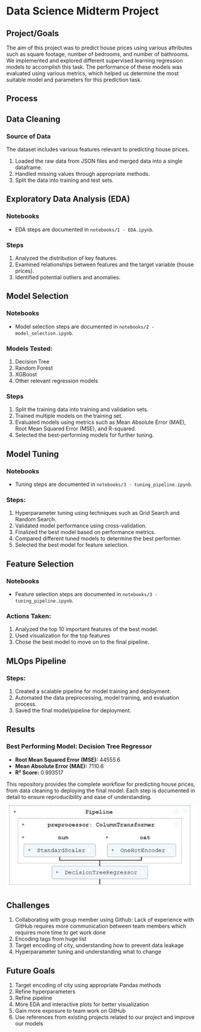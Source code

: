 # Data Science Midterm Project


## Project/Goals

The aim of this project was to predict house prices using various attributes such as square footage, number of bedrooms, and number of bathrooms. We implemented and explored different supervised learning regression models to accomplish this task. The performance of these models was evaluated using various metrics, which helped us determine the most suitable model and parameters for this prediction task.

## Process
## Data Cleaning

### Source of Data
The dataset includes various features relevant to predicting house prices.

1. Loaded the raw data from JSON files and merged data into a single dataframe.
2. Handled missing values through appropriate methods.
3. Split the data into training and test sets.

## Exploratory Data Analysis (EDA)

### Notebooks
- EDA steps are documented in `notebooks/1 - EDA.ipynb`.

### Steps 
1. Analyzed the distribution of key features.
2. Examined relationships between features and the target variable (house prices).
3. Identified potential outliers and anomalies.

## Model Selection

### Notebooks
- Model selection steps are documented in `notebooks/2 - model_selection.ipynb`.

### Models Tested:
1. Decision Tree
2. Random Forest
3. XGBoost
4. Other relevant regression models

### Steps
1. Split the training data into training and validation sets.
2. Trained multiple models on the training set.
3. Evaluated models using metrics such as Mean Absolute Error (MAE), Root Mean Squared Error (MSE), and R-squared.
4. Selected the best-performing models for further tuning.

## Model Tuning

### Notebooks
- Tuning steps are documented in `notebooks/3 - tuning_pipeline.ipynb`.

### Steps:
1. Hyperparameter tuning using techniques such as Grid Search and Random Search.
2. Validated model performance using cross-validation.
3. Finalized the best model based on performance metrics.
4. Compared different tuned models to determine the best performer.
5. Selected the best model for feature selection.

## Feature Selection

### Notebooks
- Feature selection steps are documented in `notebooks/3 - tuning_pipeline.ipynb`.

### Actions Taken:
1. Analyzed the top 10 important features of the best model.
2. Used visualization for the top features
3. Chose the best model to move on to the final pipeline.

## MLOps Pipeline
### Steps:
1. Created a scalable pipeline for model training and deployment.
2. Automated the data preprocessing, model training, and evaluation process.
3. Saved the final model/pipeline for deployment.

## Results

### Best Performing Model: Decision Tree Regressor

- **Root Mean Squared Error (MSE):** 44555.6
- **Mean Absolute Error (MAE):** 7110.6
- **R² Score:** 0.993517

This repository provides the complete workflow for predicting house prices, from data cleaning to deploying the final model. Each step is documented in detail to ensure reproducibility and ease of understanding.

![pipeline image](image.png)

## Challenges 

1. Collaborating with group member using Github: Lack of experience with GitHub requires more communication between team members which requires more time to get work done
2. Encoding tags from huge list 
3. Target encoding of city, understanding how to prevent data leakage 
4. Hyperparameter tuning and understanding what to change 


## Future Goals

1. Target encoding of city using appropriate Pandas methods
2. Refine hyperparameters
3. Refine pipeline 
4. More EDA and interactive plots for better visualization 
5. Gain more exposure to team work on GitHub
6. Use references from existing projects related to our project and improve our models
